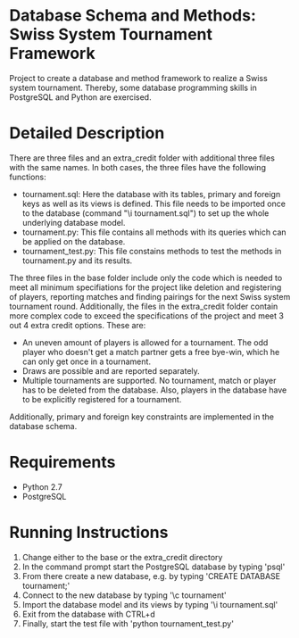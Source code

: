 # Database Schema and Methods: Swiss System Tournament Framework
Project to create a database and method framework to realize a Swiss system tournament. Thereby, some database
programming skills in PostgreSQL and Python are exercised.

# Detailed Description
There are three files and an extra_credit folder with additional three files with the same names. In both cases, the
three files have the following functions:
- tournament.sql: Here the database with its tables, primary and foreign keys as well as its views is defined. This file
needs to be imported once to the database (command "\i tournament.sql") to set up the whole underlying database model.
- tournament.py: This file contains all methods with its queries which can be applied on the database.
- tournament_test.py: This file constains methods to test the methods in tournament.py and its results.

The three files in the base folder include only the code which is needed to meet all minimum specifiations for the
project like deletion and registering of players, reporting matches and finding pairings for the next Swiss system
tournament round. Additionally, the files in the extra_credit folder contain more complex code to exceed the 
specifications of the project and meet 3 out 4 extra credit options. These are:
- An uneven amount of players is allowed for a tournament. The odd player who doesn't get a match partner gets a 
free bye-win, which he can only get once in a tournament.
- Draws are possible and are reported separately.
- Multiple tournaments are supported. No tournament, match or player has to be deleted from the database. Also, players
in the database have to be explicitly registered for a tournament.

Additionally, primary and foreign key constraints are implemented in the database schema.

# Requirements
- Python 2.7
- PostgreSQL

# Running Instructions
1. Change either to the base or the extra_credit directory
2. In the command prompt start the PostgreSQL database by typing 'psql'
3. From there create a new database, e.g. by typing 'CREATE DATABASE tournament;'
4. Connect to the new database by typing '\c tournament'
5. Import the database model and its views by typing '\i tournament.sql'
6. Exit from the database with CTRL+d
7. Finally, start the test file with 'python tournament_test.py'
